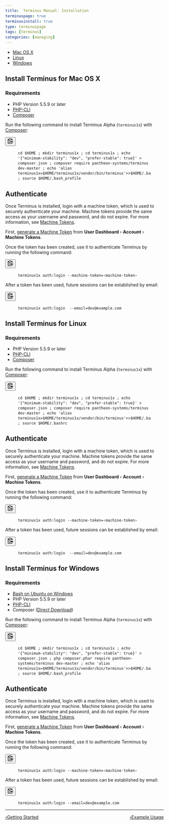 ```yaml
---
title:  Terminus Manual: Installation
terminuspage: true
terminusinstall: true
type: terminuspage
tags: [terminus]
categories: [managing]
---
```

<!-- Tab Nav -->
<ul class="nav nav-tabs" role="tablist">
  <li id="mactab" role="presentation"><a href="#mac" aria-controls="mac" role="tab" data-toggle="tab">Mac OS X</a></li>
  <li id="linuxtab" role="presentation" class="active"><a href="#linux" aria-controls="linux" role="tab" data-toggle="tab">Linux</a></li>
  <li id="wintab" role="presentation"><a href="#win" aria-controls="win" role="tab" data-toggle="tab">Windows</a></li>
</ul>

<!-- Tab Panes -->
<div class="tab-content">
  <div role="tabpanel" class="tab-pane" id="mac">
    <!-- Unix: Mac Instructions -->
    <h2>Install Terminus for Mac OS X</h2>
    <h3>Requirements</h3>
    <ul>
      <li>PHP Version 5.5.9 or later</li>
      <li><a href="http://www.php-cli.com/">PHP-CLI</a></li>
      <li><a href="https://getcomposer.org/download">Composer</a></li>
    </ul>
    <p>Run the following command to install Terminus Alpha (<code>terminus1x</code>) with <a href="https://getcomposer.org/doc/00-intro.md">Composer</a>:</p>
    <div>
      <button class="btn btn-default btn-clippy" data-clipboard-target="#mac-install-composer"><img class="clippy" src="/source/docs/assets/images/clippy.svg" width="17" alt="Copy to clipboard"></button>
      <figure><pre id="mac-install-composer"><code class="bash" data-lang="bash">cd $HOME ; mkdir terminus1x ; cd terminus1x ; echo '{"minimum-stability": "dev", "prefer-stable": true}' > composer.json ; composer require pantheon-systems/terminus dev-master ; echo 'alias terminus1x=$HOME/terminus1x/vendor/bin/terminus'>>$HOME/.bash_profile ; source $HOME/.bash_profile</code></pre></figure>
    </div>
    <h2>Authenticate</h2>
    <p>Once Terminus is installed, login with a machine token, which is used to securely authenticate your machine. Machine tokens provide the same access as your username and password, and do not expire. For more information, see <a href="/docs/machine-tokens">Machine Tokens</a>.</p>
    <p>First, <a href="https://dashboard.pantheon.io/machine-token/create">generate a Machine Token</a> from <strong>User Dashboard</strong> &rsaquo; <strong>Account</strong> &rsaquo; <strong>Machine Tokens</strong>.</p>
    <p>Once the token has been created, use it to authenticate Terminus by running the following command:</p>
    <div>
      <button class="btn btn-default btn-clippy" data-clipboard-target="#mac-mt-auth"><img class="clippy" src="/source/docs/assets/images/clippy.svg" width="17" alt="Copy to clipboard"></button>
      <figure><pre id="mac-mt-auth"><code class="bash" data-lang="bash">terminus1x auth:login --machine-token=&lsaquo;machine-token&rsaquo;</code></pre></figure>
    </div>
    <p>After a token has been used, future sessions can be established by email:</p>
    <div>
      <button class="btn btn-default btn-clippy" data-clipboard-target="#mac-mt-login"><img class="clippy" src="/source/docs/assets/images/clippy.svg" width="17" alt="Copy to clipboard"></button>
      <figure><pre id="mac-mt-login"><code class="bash" data-lang="bash">terminus1x auth:login  --email=dev@example.com</code></pre></figure>
    </div>
  </div>
    <div role="tabpanel" class="tab-pane active" id="linux">
      <!-- Unix: Linux Instructions -->
      <h2>Install Terminus for Linux</h2>
      <h3>Requirements</h3>
      <ul>
        <li>PHP Version 5.5.9 or later</li>
        <li><a href="http://www.php-cli.com/">PHP-CLI</a></li>
        <li><a href="https://getcomposer.org/download">Composer</a></li>
      </ul>
      <p>Run the following command to install Terminus Alpha (<code>terminus1x</code>) with <a href="https://getcomposer.org/doc/00-intro.md">Composer</a>:</p>
      <div>
        <button class="btn btn-default btn-clippy" data-clipboard-target="#linux-install-composer"><img class="clippy" src="/source/docs/assets/images/clippy.svg" width="17" alt="Copy to clipboard"></button>
        <figure><pre id="linux-install-composer"><code class="bash" data-lang="bash">cd $HOME ; mkdir terminus1x ; cd terminus1x ; echo '{"minimum-stability": "dev", "prefer-stable": true}' > composer.json ; composer require pantheon-systems/terminus dev-master ; echo 'alias terminus1x=$HOME/terminus1x/vendor/bin/terminus'>>$HOME/.bashrc ; source $HOME/.bashrc</code></pre></figure>
      </div>
      <h2>Authenticate</h2>
      <p>Once Terminus is installed, login with a machine token, which is used to securely authenticate your machine. Machine tokens provide the same access as your username and password, and do not expire. For more information, see <a href="/docs/machine-tokens">Machine Tokens</a>.</p>
      <p>First, <a href="https://dashboard.pantheon.io/machine-token/create">generate a Machine Token</a> from <strong>User Dashboard</strong> &rsaquo; <strong>Account</strong> &rsaquo; <strong>Machine Tokens</strong>.</p>
      <p>Once the token has been created, use it to authenticate Terminus by running the following command:</p>
      <div>
        <button class="btn btn-default btn-clippy" data-clipboard-target="#linux-mt-auth"><img class="clippy" src="/source/docs/assets/images/clippy.svg" width="17" alt="Copy to clipboard"></button>
        <figure><pre id="linux-mt-auth"><code class="bash" data-lang="bash">terminus1x auth:login --machine-token=&lsaquo;machine-token&rsaquo;</code></pre></figure>
      </div>
      <p>After a token has been used, future sessions can be established by email:</p>
      <div>
        <button class="btn btn-default btn-clippy" data-clipboard-target="#linux-mt-login"><img class="clippy" src="/source/docs/assets/images/clippy.svg" width="17" alt="Copy to clipboard"></button>
        <figure><pre id="linux-mt-login"><code class="bash" data-lang="bash">terminus1x auth:login  --email=dev@example.com</code></pre></figure>
      </div>
    </div>
  <!-- Windows Instructions -->
  <div role="tabpanel" class="tab-pane" id="win">
  <h2>Install Terminus for Windows</h2>
  <h3>Requirements</h3>
  <ul>
    <li><a href="https://msdn.microsoft.com/en-us/commandline/wsl/install_guide">Bash on Ubuntu on Windows</a></li>
    <li>PHP Version 5.5.9 or later</li>
    <li><a href="http://www.php-cli.com/">PHP-CLI</a></li>
    <li>Composer (<a href="https://getcomposer.org/Composer-Setup.exe">Direct Download</a>)</li>

  </ul>
  <p>Run the following command to install Terminus Alpha (<code>terminus1x</code>) with <a href="https://getcomposer.org/doc/00-intro.md">Composer</a>:</p>
  <div>
    <button class="btn btn-default btn-clippy" data-clipboard-target="#win-install-composer"><img class="clippy" src="/source/docs/assets/images/clippy.svg" width="17" alt="Copy to clipboard"></button>
    <figure><pre id="win-install-composer"><code class="bash" data-lang="bash">cd $HOME ; mkdir terminus1x ; cd terminus1x ; echo '{"minimum-stability": "dev", "prefer-stable": true}' > composer.json ; php composer.phar require pantheon-systems/terminus dev-master ; echo 'alias terminus1x=$HOME/terminus1x/vendor/bin/terminus'>>$HOME/.bash_profile ; source $HOME/.bash_profile</code></pre></figure>
  </div>

  <h2>Authenticate</h2>
  <p>Once Terminus is installed, login with a machine token, which is used to securely authenticate your machine. Machine tokens provide the same access as your username and password, and do not expire. For more information, see <a href="/docs/machine-tokens">Machine Tokens</a>.</p>
  <p>First, <a href="https://dashboard.pantheon.io/machine-token/create">generate a Machine Token</a> from <strong>User Dashboard</strong> &rsaquo; <strong>Account</strong> &rsaquo; <strong>Machine Tokens</strong>.</p>
  <p>Once the token has been created, use it to authenticate Terminus by running the following command:</p>
  <div>
    <button class="btn btn-default btn-clippy" data-clipboard-target="#win-mt-auth"><img class="clippy" src="/source/docs/assets/images/clippy.svg" width="17" alt="Copy to clipboard"></button>
    <figure><pre id="win-mt-auth"><code class="bash" data-lang="bash">terminus1x auth:login --machine-token=&lsaquo;machine-token&rsaquo;</code></pre></figure>
  </div>
  <p>After a token has been used, future sessions can be established by email:</p>
  <div>
    <button class="btn btn-default btn-clippy" data-clipboard-target="#win-mt-login"><img class="clippy" src="/source/docs/assets/images/clippy.svg" width="17" alt="Copy to clipboard"></button>
    <figure><pre id="win-mt-login"><code class="bash" data-lang="bash">terminus1x auth:login --email=dev@example.com</code></pre></figure>
  </div>
  </div>
</div>

<div class="terminus-pager">
  <hr>
  <a style="float:left;" href="/docs/terminus"><span class="terminus-pager-lsaquo">&lsaquo;</span>Getting Started</a>
  <a style="float:right;" href="/docs/terminus/examples"><span class="terminus-pager-rsaquo">&rsaquo;</span>Example Usage</a>
</div>
